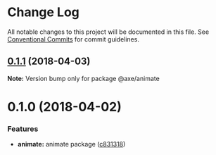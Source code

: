 # Change Log

All notable changes to this project will be documented in this file.
See [Conventional Commits](https://conventionalcommits.org) for commit guidelines.

<a name="0.1.1"></a>
## [0.1.1](https://github.com/ansenhuang/axe/compare/@axe/animate@0.1.0...@axe/animate@0.1.1) (2018-04-03)




**Note:** Version bump only for package @axe/animate

<a name="0.1.0"></a>
# 0.1.0 (2018-04-02)


### Features

* **animate:** animate package ([c831318](https://github.com/ansenhuang/axe/commit/c831318))
